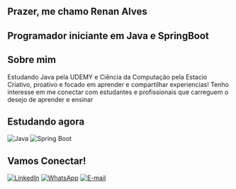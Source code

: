 ## Prazer, me chamo Renan Alves
## Programador iniciante em Java e SpringBoot

## Sobre mim
Estudando Java pela UDEMY e Ciência da Computação pela Estacio
Criativo, proativo e focado em aprender e compartilhar experiencias!
Tenho interesse em me conectar com estudantes e profissionais que carreguem o desejo de aprender e ensinar

## Estudando agora
![Java](https://img.shields.io/badge/Java-ED8B00?style=for-the-badge&logo=java&logoColor=white)
![Spring Boot](https://img.shields.io/badge/Spring_Boot-6DB33F?style=for-the-badge&logo=spring-boot&logoColor=white)

## Vamos Conectar!

[![LinkedIn](https://img.shields.io/badge/LinkedIn-0077B5?style=for-the-badge&logo=linkedin&logoColor=white)](https://www.linkedin.com/in/renan-alves-1a0358230/)
[![WhatsApp](https://img.shields.io/badge/WhatsApp-25D366?style=for-the-badge&logo=whatsapp&logoColor=white)](https://wa.me/5561985989372)
[![E-mail](https://img.shields.io/badge/Gmail-D14836?style=for-the-badge&logo=gmail&logoColor=white)](renanalves000@gmail.com)
